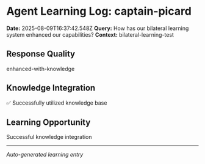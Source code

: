 # Agent Learning Log: captain-picard

**Date:** 2025-08-09T16:37:42.548Z
**Query:** How has our bilateral learning system enhanced our capabilities?
**Context:** bilateral-learning-test

## Response Quality
enhanced-with-knowledge

## Knowledge Integration
✅ Successfully utilized knowledge base

## Learning Opportunity
Successful knowledge integration

---
*Auto-generated learning entry*
